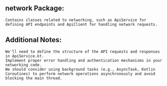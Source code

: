 ## network Package:
    Contains classes related to networking, such as ApiService for defining API endpoints and ApiClient for handling network requests.

## Additional Notes:
    We'll need to define the structure of the API requests and responses in ApiService.kt.
    Implement proper error handling and authentication mechanisms in your networking code.
    We should consider using background tasks (e.g., AsyncTask, Kotlin Coroutines) to perform network operations asynchronously and avoid blocking the main thread.